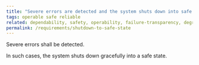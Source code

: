 ```yaml
---
title: "Severe errors are detected and the system shuts down into safe state"
tags: operable safe reliable
related: dependability, safety, operability, failure-transparency, degradeability, reliability
permalink: /requirements/shutdown-to-safe-state
---
```


<div class="quality-requirement" markdown="1">

Severe errors shall be detected.

In such cases, the system shuts down gracefully into a safe state.

</div><br>



